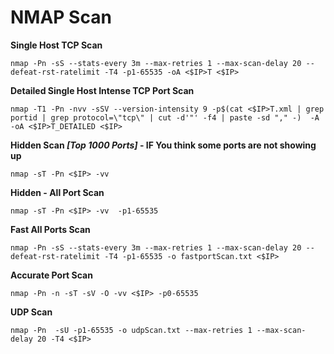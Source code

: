 
# NMAP Scan

**Single Host TCP Scan**
```
nmap -Pn -sS --stats-every 3m --max-retries 1 --max-scan-delay 20 --defeat-rst-ratelimit -T4 -p1-65535 -oA <$IP>T <$IP>
```
**Detailed Single Host Intense TCP Port Scan**
```
nmap -T1 -Pn -nvv -sSV --version-intensity 9 -p$(cat <$IP>T.xml | grep portid | grep protocol=\"tcp\" | cut -d'"' -f4 | paste -sd "," -)  -A -oA <$IP>T_DETAILED <$IP>
```


**Hidden Scan *[Top 1000 Ports]* - IF You think some ports are not showing up**
```
nmap -sT -Pn <$IP> -vv 
```
**Hidden - All Port Scan**
```
nmap -sT -Pn <$IP> -vv  -p1-65535
```
**Fast All Ports Scan**
```
nmap -Pn -sS --stats-every 3m --max-retries 1 --max-scan-delay 20 --defeat-rst-ratelimit -T4 -p1-65535 -o fastportScan.txt <$IP>
```
**Accurate Port Scan**
```
nmap -Pn -n -sT -sV -O -vv <$IP> -p0-65535 
```
**UDP Scan**
```
nmap -Pn  -sU -p1-65535 -o udpScan.txt --max-retries 1 --max-scan-delay 20 -T4 <$IP>
```

